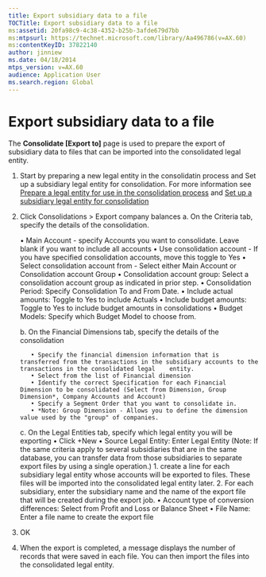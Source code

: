```yaml
---
title: Export subsidiary data to a file
TOCTitle: Export subsidiary data to a file
ms:assetid: 20fa98c9-4c38-4352-b25b-3afde679d7bb
ms:mtpsurl: https://technet.microsoft.com/library/Aa496786(v=AX.60)
ms:contentKeyID: 37822140
author: jinniew
ms.date: 04/18/2014
mtps_version: v=AX.60
audience: Application User
ms.search.region: Global
---
```


# Export subsidiary data to a file
The **Consolidate [Export to]** page is used to prepare the export of subsidiary data to files that can be imported into the consolidated legal entity.

1.	Start by preparing a new legal entity in the consolidatin process and Set up a subsidiary legal entity for consolidation. For more information see [Prepare a legal entity for use in the consolidation process](https://docs.microsoft.com/en-us/dynamicsax-2012/appuser-itpro/prepare-a-legal-entity-for-use-in-the-consolidation-process) and [Set up a subsidiary legal entity for consolidation](https://docs.microsoft.com/en-us/dynamicsax-2012/appuser-itpro/set-up-a-subsidiary-legal-entity-for-consolidation)

2. Click Consolidations > Export company balances
   a. On the Criteria tab, specify the details of the consolidation.
          
      • Main Account - specify Accounts you want to consolidate. Leave blank if you want to include all accounts
      • Use consolidation account - If you have specified consolidation accounts, move this toggle to Yes
      • Select consolidation account from - Select either Main Account or Consolidation account Group
      • Consolidation account group: Select a consolidation account group as indicated in prior step.
      • Consolidation Period: Specify Consolidation To and From Date.
      • Include actual amounts: Toggle to Yes to include Actuals
      • Include budget amounts: Toggle to Yes to include budget amounts in consolidations
      • Budget Models: Specify which Budget Model to choose from.

    b.	On the Financial Dimensions tab, specify the details of the consolidation

          •	Specify the financial dimension information that is transferred from the transactions in the subsidiary accounts to the transactions in the consolidated legal    entity.
          •	Select from the list of Financial dimension
          •	Identify the correct Specification for each Financial Dimension to be consolidated (Select from Dimension, Group Dimension*, Company Accounts and Account)
          •	Specify a Segment Order that you want to consolidate in.
          •	*Note: Group Dimension - Allows you to define the dimension value used by the "group" of companies.

     c.	On the Legal Entities tab, specify which legal entity you will be exporting
          •	Click +New
          •	Source Legal Entity: Enter Legal Entity (Note: If the same criteria apply to several subsidiaries that are in the same database, you can transfer data from those subsidiaries to separate export files by using a single operation.)
              1.	create a line for each subsidiary legal entity whose accounts will be exported to files. These files will be imported into the consolidated legal entity later.
              2.	For each subsidiary, enter the subsidiary name and the name of the export file that will be created during the export job.
          •	Account type of conversion differences: Select from Profit and Loss or Balance Sheet
          •	File Name: Enter a file name to create the export file
          
          
3.	OK
4.	When the export is completed, a message displays the number of records that were saved in each file. You can then import the files into the consolidated legal entity.



